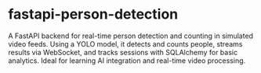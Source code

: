 # fastapi-person-detection
A FastAPI backend for real-time person detection and counting in simulated video feeds. Using a YOLO model, it detects and counts people, streams results via WebSocket, and tracks sessions with SQLAlchemy for basic analytics. Ideal for learning AI integration and real-time video processing.
